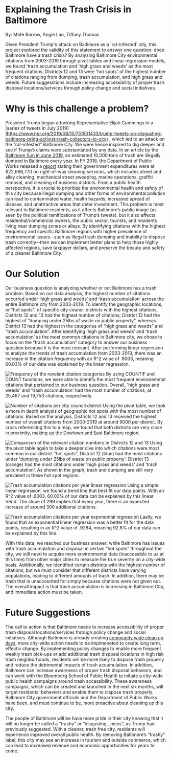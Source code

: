 # Explaining the Trash Crisis in Baltimore
By: Mofe Barrow, Angie Lao, Tiffany Thomas

Given President Trump's attack on Baltimore as a 'rat-infested' city, this project explored the validity of this statement to answer one question: does Baltimore have a trash crisis? By analyzing Baltimore City environmental citations from 2003-2019 through pivot tables and linear regression models, we found 'trash accumulation and 'high grass and weeds' as the most frequent citations. Districts 12 and 13 were 'hot spots' of the highest number of citations ranging from dumping, trash accumulation, and high grass and weeds. Future suggesstions include increasing accessibility of proper trash disposal locations/services through policy change and social initiatives.

# Why is this challenge a problem?

President Trump began attacking Representative Elijah Cummings in a [series of tweets in July 2019] (https://www.npr.org/2019/08/15/751501433/trump-tweets-on-disgusting-baltimore-bring-activist-trash-collectors-to-city) , which led to an attack on the “rat-infested” Baltimore City. We were hence inspired to dig deeper and see if Trump’s claims were substantiated by any data. In an article by the [Baltimore Sun in June 2019](https://www.baltimoresun.com/maryland/baltimore-city/bs-md-ci-illegal-dumping-20190620-story.html), an estimated 10,000 tons of trash are illegally dumped in Baltimore every year. In FY 2018, the Department of Public Works released a [report](https://publicworks.baltimorecity.gov/sites/default/files/Illegal%20Dumping%20Remediation%20Report%20FY2018.pdf) stating their government expenditures were at $22,666,770 on right-of-way cleaning services, which includes street and alley cleaning, mechanical street sweeping, marine operations, graffiti removal, and cleaning of business districts. From a public health perspective, it is crucial to prioritize the environmental health and safety of this city because illegal dumping and other forms of environmental pollution can lead to contaminated water, health hazards, increased spread of disease, and unattractive areas that deter investment. This problem is most relevant to Baltimore residents, as it affects Baltimore’s public image (as seen by the political ramifications of Trump’s tweets), but it also affects residential/commercial owners, the public sector, tourists, and residents living near dumping zones or alleys. By identifying citations with the highest frequency and specific Baltimore regions with higher prevalence of environmental issues--such as illegal trash dumping and inability to dispose trash correctly--then we can implement better plans to help those highly affected regions, save taxpayer dollars, and preserve the beauty and safety of a cleaner Baltimore City. 

# Our Solution

Our business question is analyzing whether or not Baltimore has a trash problem. Based on our data analysis, the highest number of citations occurred under ‘high grass and weeds’ and ‘trash accumulation’ across the entire Baltimore city from 2003-2019. To identify the geographic locations, or "hot spots", of specific city council districts with the highest citations, Districts 12 and 13 had the highest number of citations; District 12 had the highest of “dumping under 25lbs of waste on public property”, whereas District 13 had the highest in the categories of “high grass and weeds” and “trash accumulation”. 
After identifying ‘high grass and weeds’ and ‘trash accumulation’ as the most common citations in Baltimore city, we chose to focus on the “trash accumulation” category to answer our business question because it is the most relevant. After performing linear regression to analyze the trends of trash accumulation from 2003-2019, there was an increase in the citation frequency with an R^2 value of .6003, meaning 60.03% of our data was explained by the linear regression.


![Frequency of the revelant citation categories](https://i.imgur.com/pjtalbf.png)
By using COUNTIF and COUNT functions, we were able to identify the most frequent environemntal citations that pertained to our business question. Overall, 'high grass and weeds' and 'trash accumulation' had the most number of citations, at 25,467 and 19,753 citations, respectively.

![Number of citations per city council district](https://i.imgur.com/iypLoDz.png)
Using the pivot table, we took a more in depth analysis of geographic hot spots with the most number of citations. Based on the analysis, Districts 12 and 13 received the highest number of overall citations from 2003-2019 at around 9000 per district. By cross referencing this to a map, we found that both districts are very close in proximity, making up the Dowtown and East Baltimore region. 

![Comparison of the relevant citation numbers in Districts 12 and 13](https://i.imgur.com/CXHgGEa.png)
Using the pivot table again to take a deeper dive into which citations were most common in our district "hot spots", District 12 (blue) had the most citations under 'dumping under 25lbs of waste on public property'. District 13 (orange) had the most citations under 'high grass and weeds' and 'trash accumulation'. As shown in the graph, trash and dumping are still very prevalent in these hot spot regions.

![Trash accumulation citations per year linear regression](https://i.imgur.com/hneMhA2.png)
Using a simple linear regression, we found a trend line that best fit our data points. With an R^2 value of .6003, 60.03% of our data can be explained by this linear trend. The slope of 299 implies that every year, there is an expected increase of around 300 additional citations. 

![Trash accumulation citations per year exponential regression](https://i.imgur.com/CsKMsyE.png)
Lastly, we found that an exponential linear regression was a better fit for the data points, resulting in an R^2 value of .9284, meaning 92.8% of our data can be explained by this line. 

With this data, we reached our business answer: while Baltimore has issues with trash accumulation and disposal in certain “hot spots” throughout the city, we still need to acquire more environmental data (inaccessible to us at this time) from other major cities to measure the true severity on a city-wide basis. Additionally, we identified certain districts with the highest number of citations, but we must consider that different districts have varying populations, leading to different amounts of trash. In addition, there may be trash that is unaccounted for simply because citations were not given out. The overall impact is that trash accumulation is increasing in Baltimore City, and immediate action must be taken. 

# Future Suggestions

The call to action is that Baltimore needs to increase accessibility of proper trash disposal locations/services through policy change and social initiatives. Although Baltimore is already creating [community wide clean up days](https://baltimore.cbslocal.com/2019/08/10/we-take-pride-in-our-city-community-comes-together-for-trash-clean-up-day/), more city-wide action needs to be implmeneted to create long term, effectiv change. By implementing policy changes to enable more frequent weekly trash pick-ups or add additional trash disposal locations in high risk trash neighborhoods, residents will be more likely to dispose trash properly and reduce the detrimental impacts of trash accumulation. In addition, Baltimore can increase awareness of proper trash disposal behaviors, and can work with the Bloomberg School of Public Health to initiate a city-wide public health campaigns around trash accessibility. These awareness campaigns, which can be created and launched in the next six months, will target residents' behaviors and enable them to dispose trash properly. Baltimore City government officials and the Department of Public Works have been, and must continue to be, more proactive about cleaning up this city. 

The people of Baltimore will be have more pride in their city knowing that it will no longer be called a “trashy” or “disgusting...mess”, as Trump had previously suggested. With a cleaner, trash free city, residents will experience improved overall public health. By removing Baltimore’s “trashy” label, this city may see an increase in tourism and outside commerce, which can lead to increased revenue and economic opportunities for years to come. 
